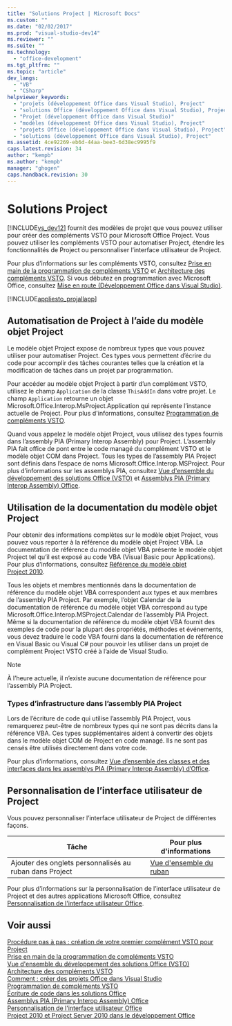 ```yaml
---
title: "Solutions Project | Microsoft Docs"
ms.custom: ""
ms.date: "02/02/2017"
ms.prod: "visual-studio-dev14"
ms.reviewer: ""
ms.suite: ""
ms.technology: 
  - "office-development"
ms.tgt_pltfrm: ""
ms.topic: "article"
dev_langs: 
  - "VB"
  - "CSharp"
helpviewer_keywords: 
  - "projets (développement Office dans Visual Studio), Project"
  - "solutions Office (développement Office dans Visual Studio), Project"
  - "Projet (développement Office dans Visual Studio)"
  - "modèles (développement Office dans Visual Studio), Project"
  - "projets Office (développement Office dans Visual Studio), Project"
  - "solutions (développement Office dans Visual Studio), Project"
ms.assetid: 4ce92269-eb6d-44aa-bee3-6d38ec9995f9
caps.latest.revision: 34
author: "kempb"
ms.author: "kempb"
manager: "ghogen"
caps.handback.revision: 30
---
```

# Solutions Project
  [!INCLUDE[vs_dev12](../vsto/includes/vs-dev12-md.md)] fournit des modèles de projet que vous pouvez utiliser pour créer des compléments VSTO pour Microsoft Office Project. Vous pouvez utiliser les compléments VSTO pour automatiser Project, étendre les fonctionnalités de Project ou personnaliser l’interface utilisateur de Project.  
  
 Pour plus d’informations sur les compléments VSTO, consultez [Prise en main de la programmation de compléments VSTO](../vsto/getting-started-programming-vsto-add-ins.md) et [Architecture des compléments VSTO](../vsto/architecture-of-vsto-add-ins.md). Si vous débutez en programmation avec Microsoft Office, consultez [Mise en route &#40;Développement Office dans Visual Studio&#41;](../vsto/getting-started-office-development-in-visual-studio.md).  
  
 [!INCLUDE[appliesto_projallapp](../vsto/includes/appliesto-projallapp-md.md)]  
  
## Automatisation de Project à l’aide du modèle objet Project  
 Le modèle objet Project expose de nombreux types que vous pouvez utiliser pour automatiser Project. Ces types vous permettent d’écrire du code pour accomplir des tâches courantes telles que la création et la modification de tâches dans un projet par programmation.  
  
 Pour accéder au modèle objet Project à partir d’un complément VSTO, utilisez le champ `Application` de la classe `ThisAddIn` dans votre projet. Le champ `Application` retourne un objet Microsoft.Office.Interop.MsProject.Application  qui représente l’instance actuelle de Project. Pour plus d'informations, consultez [Programmation de compléments VSTO](../vsto/programming-vsto-add-ins.md).  
  
 Quand vous appelez le modèle objet Project, vous utilisez des types fournis dans l’assembly PIA \(Primary Interop Assembly\) pour Project. L’assembly PIA fait office de pont entre le code managé du complément VSTO et le modèle objet COM dans Project. Tous les types de l’assembly PIA Project sont définis dans l’espace de noms Microsoft.Office.Interop.MSProject. Pour plus d’informations sur les assemblys PIA, consultez [Vue d'ensemble du développement des solutions Office &#40;VSTO&#41;](../vsto/office-solutions-development-overview-vsto.md) et [Assemblys PIA &#40;Primary Interop Assembly&#41; Office](../vsto/office-primary-interop-assemblies.md).  
  
## Utilisation de la documentation du modèle objet Project  
 Pour obtenir des informations complètes sur le modèle objet Project, vous pouvez vous reporter à la référence du modèle objet Project VBA. La documentation de référence du modèle objet VBA présente le modèle objet Project tel qu’il est exposé au code VBA \(Visual Basic pour Applications\). Pour plus d’informations, consultez [Référence du modèle objet Project 2010](http://go.microsoft.com/fwlink/?LinkId=199771).  
  
 Tous les objets et membres mentionnés dans la documentation de référence du modèle objet VBA correspondent aux types et aux membres de l’assembly PIA Project. Par exemple, l’objet Calendar de la documentation de référence du modèle objet VBA correspond au type Microsoft.Office.Interop.MSProject.Calendar de l’assembly PIA Project. Même si la documentation de référence du modèle objet VBA fournit des exemples de code pour la plupart des propriétés, méthodes et événements, vous devez traduire le code VBA fourni dans la documentation de référence en Visual Basic ou Visual C\# pour pouvoir les utiliser dans un projet de complément Project VSTO créé à l’aide de Visual Studio.  
  
> [!NOTE]  
>  À l’heure actuelle, il n’existe aucune documentation de référence pour l’assembly PIA Project.  
  
### Types d’infrastructure dans l’assembly PIA Project  
 Lors de l’écriture de code qui utilise l’assembly PIA Project, vous remarquerez peut\-être de nombreux types qui ne sont pas décrits dans la référence VBA. Ces types supplémentaires aident à convertir des objets dans le modèle objet COM de Project en code managé. Ils ne sont pas censés être utilisés directement dans votre code.  
  
 Pour plus d’informations, consultez [Vue d’ensemble des classes et des interfaces dans les assemblys PIA \(Primary Interop Assembly\) d’Office](http://go.microsoft.com/fwlink/?LinkId=189592).  
  
## Personnalisation de l’interface utilisateur de Project  
 Vous pouvez personnaliser l’interface utilisateur de Project de différentes façons.  
  
|Tâche|Pour plus d'informations|  
|-----------|------------------------------|  
|Ajouter des onglets personnalisés au ruban dans Project|[Vue d'ensemble du ruban](../vsto/ribbon-overview.md)|  
  
 Pour plus d’informations sur la personnalisation de l’interface utilisateur de Project et des autres applications Microsoft Office, consultez [Personnalisation de l'interface utilisateur Office](../vsto/office-ui-customization.md).  
  
## Voir aussi  
 [Procédure pas à pas : création de votre premier complément VSTO pour Project](../vsto/walkthrough-creating-your-first-vsto-add-in-for-project.md)   
 [Prise en main de la programmation de compléments VSTO](../vsto/getting-started-programming-vsto-add-ins.md)   
 [Vue d'ensemble du développement des solutions Office &#40;VSTO&#41;](../vsto/office-solutions-development-overview-vsto.md)   
 [Architecture des compléments VSTO](../vsto/architecture-of-vsto-add-ins.md)   
 [Comment : créer des projets Office dans Visual Studio](../vsto/how-to-create-office-projects-in-visual-studio.md)   
 [Programmation de compléments VSTO](../vsto/programming-vsto-add-ins.md)   
 [Écriture de code dans les solutions Office](../vsto/writing-code-in-office-solutions.md)   
 [Assemblys PIA &#40;Primary Interop Assembly&#41; Office](../vsto/office-primary-interop-assemblies.md)   
 [Personnalisation de l'interface utilisateur Office](../vsto/office-ui-customization.md)   
 [Project 2010 et Project Server 2010 dans le développement Office](http://go.microsoft.com/fwlink/?LinkId=199016)  
  
  